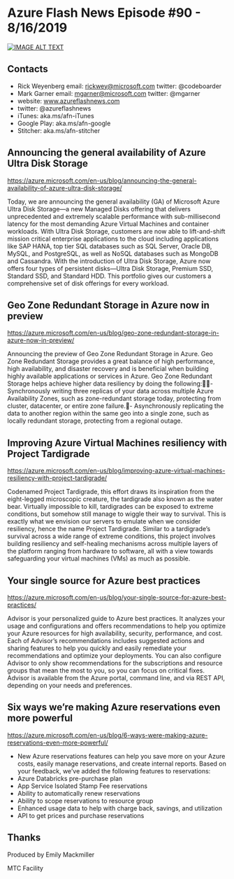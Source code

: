 # Azure Flash News Episode #90 - 8/16/2019

[![IMAGE ALT TEXT](https://img.youtube.com/vi/JOcbfvWGYy4/0.jpg)](http://www.youtube.com/watch?v=JOcbfvWGYy4 "Azure Flash News: Episode 72")

## Contacts
* Rick Weyenberg  email: rickwey@microsoft.com twitter: @codeboarder
* Mark Garner email: mgarner@microsoft.com twitter: @mgarner
* website: www.azureflashnews.com
* twitter: @azureflashnews
* iTunes: aka.ms/afn-iTunes
* Google Play: aka.ms/afn-google
* Stitcher: aka.ms/afn-stitcher

## Announcing the general availability of Azure Ultra Disk Storage
https://azure.microsoft.com/en-us/blog/announcing-the-general-availability-of-azure-ultra-disk-storage/

Today, we are announcing the general availability (GA) of Microsoft Azure Ultra Disk Storage—a new Managed Disks offering that delivers unprecedented and extremely scalable performance with sub-millisecond latency for the most demanding Azure Virtual Machines and container workloads. With Ultra Disk Storage, customers are now able to lift-and-shift mission critical enterprise applications to the cloud including applications like SAP HANA, top tier SQL databases such as SQL Server, Oracle DB, MySQL, and PostgreSQL, as well as NoSQL databases such as MongoDB and Cassandra. With the introduction of Ultra Disk Storage, Azure now offers four types of persistent disks—Ultra Disk Storage, Premium SSD, Standard SSD, and Standard HDD. This portfolio gives our customers a comprehensive set of disk offerings for every workload.

## Geo Zone Redundant Storage in Azure now in preview
https://azure.microsoft.com/en-us/blog/geo-zone-redundant-storage-in-azure-now-in-preview/

Announcing the preview of Geo Zone Redundant Storage in Azure. Geo Zone Redundant Storage provides a great balance of high performance, high availability, and disaster recovery and is beneficial when building highly available applications or services in Azure. Geo Zone Redundant Storage helps achieve higher data resiliency by doing the following:- Synchronously writing three replicas of your data across multiple Azure Availability Zones, such as zone-redundant storage today, protecting from cluster, datacenter, or entire zone failure.- Asynchronously replicating the data to another region within the same geo into a single zone, such as locally redundant storage, protecting from a regional outage.

## Improving Azure Virtual Machines resiliency with Project Tardigrade
https://azure.microsoft.com/en-us/blog/improving-azure-virtual-machines-resiliency-with-project-tardigrade/

Codenamed Project Tardigrade, this effort draws its inspiration from the eight-legged microscopic creature, the tardigrade also known as the water bear. Virtually impossible to kill, tardigrades can be exposed to extreme conditions, but somehow still manage to wiggle their way to survival. This is exactly what we envision our servers to emulate when we consider resiliency, hence the name Project Tardigrade. Similar to a tardigrade’s survival across a wide range of extreme conditions, this project involves building resiliency and self-healing mechanisms across multiple layers of the platform ranging from hardware to software, all with a view towards safeguarding your virtual machines (VMs) as much as possible.

## Your single source for Azure best practices
https://azure.microsoft.com/en-us/blog/your-single-source-for-azure-best-practices/

Advisor is your personalized guide to Azure best practices. It analyzes your usage and configurations and offers recommendations to help you optimize your Azure resources for high availability, security, performance, and cost. Each of Advisor’s recommendations includes suggested actions and sharing features to help you quickly and easily remediate your recommendations and optimize your deployments. You can also configure Advisor to only show recommendations for the subscriptions and resource groups that mean the most to you, so you can focus on critical fixes. Advisor is available from the Azure portal, command line, and via REST API, depending on your needs and preferences.

## Six ways we’re making Azure reservations even more powerful
https://azure.microsoft.com/en-us/blog/6-ways-were-making-azure-reservations-even-more-powerful/

* New Azure reservations features can help you save more on your Azure costs, easily manage reservations, and create internal reports. Based on your feedback, we’ve added the following features to reservations:
* Azure Databricks pre-purchase plan
* App Service Isolated Stamp Fee reservations
* Ability to automatically renew reservations
* Ability to scope reservations to resource group
* Enhanced usage data to help with charge back, savings, and utilization
* API to get prices and purchase reservations

## Thanks
Produced by Emily Mackmiller

MTC Facility